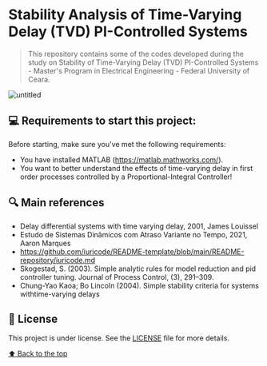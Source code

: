 # Stability Analysis of Time-Varying Delay (TVD) PI-Controlled Systems

> This repository contains some of the codes developed during the study on Stability of Time-Varying Delay (TVD) PI-Controlled Systems - Master's Program in Electrical Engineering - Federal University of Ceara.

![untitled](https://user-images.githubusercontent.com/68541168/167724867-d1f79b6c-f40d-4ba4-b11c-27ccb2eddb36.png)

## 💻 Requirements to start this project:

Before starting, make sure you've met the following requirements:
* You have installed MATLAB (https://matlab.mathworks.com/).
* You want to better understand the effects of time-varying delay in first order processes controlled by a Proportional-Integral Controller!

## 🔍 Main references

* Delay differential systems with time varying delay, 2001, James Louissel
* Estudo de Sistemas Dinâmicos com Atraso Variante no Tempo, 2021, Aaron Marques
* https://github.com/iuricode/README-template/blob/main/README-repository/iuricode.md
* Skogestad, S. (2003). Simple analytic rules for model reduction and pid controller tuning. Journal of Process Control, (3), 291–309.
* Chung-Yao Kaoa; Bo Lincoln (2004). Simple stability criteria for systems withtime-varying delays


## 📝 License

This project is under license. See the [LICENSE](LICENSE) file for more details.

[⬆ Back to the top](https://github.com/aaronmqs/TVD#stability-analysis-of-time-varying-delay-tvd-pi-controlled-systems)<br>
